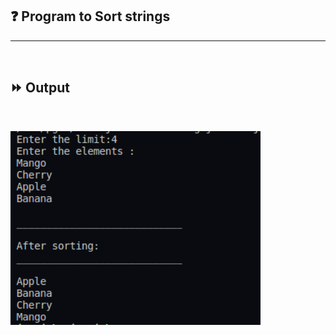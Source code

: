 ## :question: Program to Sort strings
___
<br>

## :fast_forward: Output

<br>

<img src="Output/co2pg1op1.png" width="400"></img><br>
